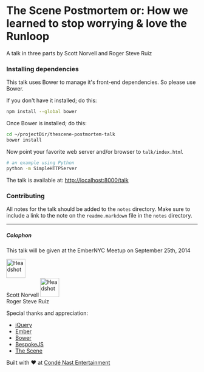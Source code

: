 The Scene Postmortem or: How we learned to stop worrying & love the Runloop
===

A talk in three parts by Scott Norvell and Roger Steve Ruiz

### Installing dependencies

This talk uses Bower to manage it's front-end dependencies. So please use Bower.

If you don't have it installed; do this:
```bash
npm install --global bower
```

Once Bower is installed; do this:
```bash
cd ~/projectDir/thescene-postmortem-talk
bower install
```

Now point your favorite web server and/or browser to `talk/index.html`
```bash
# an example using Python
python -m SimpleHTTPServer
```

The talk is available at: [http://localhost:8000/talk](http://localhost:8000/talk)

### Contributing

All notes for the talk should be added to the `notes` directory. Make sure to
include a link to the note on the `readme.markdown` file in the `notes` directory.

---
##### Colophon

This talk will be given at the EmberNYC Meetup on September 25th, 2014

<img src="https://c11f499479417afc9b5c59116d33164133932727-www.googledrive.com/host/0B0OzG0v4De_3aVg3V3oyNVpDaEU/ScottNorvell.jpg" alt="Headshot" width="50" height="50">
<br>
Scott Norvell <scott@cnevids.com>

<img src="https://c11f499479417afc9b5c59116d33164133932727-www.googledrive.com/host/0B0OzG0v4De_3aVg3V3oyNVpDaEU/RogerRuiz.jpg" alt="Headshot" width="50" height="50">
<br>
Roger Steve Ruiz <roger@cnevids.com>

Special thanks and appreciation:

* [jQuery](http://jquery.com)
* [Ember](http://emberjs.com)
* [Bower](http://bower.io)
* [BespokeJS](http://markdalgleish.com/projects/bespoke.js/)
* [The Scene](http://thescene.com)

Built with ♥︎ at [Condé Nast Entertainment](http://www.condenast.com/brands/conde-nast-entertainment)
